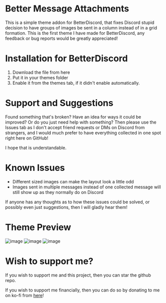# Better Message Attachments
This is a simple theme addon for BetterDiscord, that fixes Discord stupid decision to have groups of images be sent in a column instead of in a grid formation.
This is the first theme I have made for BetterDiscord, any feedback or bug reports would be greatly appreciated!


# Installation for BetterDiscord
1) Download the file from here
2) Put it in your themes folder
3) Enable it from the themes tab, if it didn't enable automatically.


# Support and Suggestions
Found something that's broken?
Have an idea for ways it could be improved?
Or do you just need help with something?
Then please use the Issues tab as I don't accept friend requests or DMs on Discord from strangers, and I would much prefer to have everything collected in one spot right here on GitHub!

I hope that is understandable.


# Known Issues
 - Different sized images can make the layout look a little odd
 - Images sent in multiple messages instead of one collected message will still show up as they normally do on Discord

If anyone has any thoughts as to how these issues could be solved, or possibly even just suggestions, then I will gladly hear them!


# Theme Preview
![image](https://user-images.githubusercontent.com/12025450/182887584-7572f769-a89d-4528-807a-411554cf6f6a.png)
![image](https://user-images.githubusercontent.com/12025450/182887468-2a3b550e-0993-4b96-b5f8-9c059ec6dbd9.png)
![image](https://user-images.githubusercontent.com/12025450/182887540-8bd964f3-bdc0-4834-b28a-7fd2129b2bc2.png)

# Wish to support me?
If you wish to support me and this project, then you can star the github repo.

If you wish to support me financially, then you can do so by donating to me on ko-fi from [here](https://ko-fi.com/anderzenn)!
